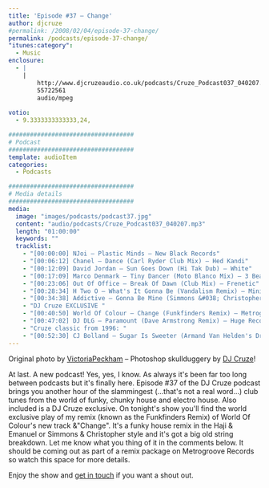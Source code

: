```yaml
---
title: 'Episode #37 – Change'
author: djcruze
#permalink: /2008/02/04/episode-37-change/
permalink: /podcasts/episode-37-change/
"itunes:category":
  - Music
enclosure:
  - |
    |
        http://www.djcruzeaudio.co.uk/podcasts/Cruze_Podcast037_040207.mp3
        55722561
        audio/mpeg
        
votio:
  - 9.3333333333333,24,

###################################
# Podcast
###################################
template: audioItem
categories:
  - Podcasts

###################################
# Media details
###################################
media:
  image: "images/podcasts/podcast37.jpg"
  content: "audio/podcasts/Cruze_Podcast037_040207.mp3"
  length: "01:00:00"
  keywords: ""
  tracklist:
    - "[00:00:00] NJoi – Plastic Minds – New Black Records"
    - "[00:06:12] Chanel – Dance (Carl Ryder Club Mix) – Hed Kandi"
    - "[00:12:09] David Jordan – Sun Goes Down (Hi Tak Dub) – White"
    - "[00:17:09] Marco Denmark – Tiny Dancer (Moto Blanco Mix) – 3 Beat Blue"
    - "[00:23:06] Out Of Office – Break Of Dawn (Club Mix) – Frenetic"
    - "[00:28:34] H Two O – What's It Gonna Be (Vandalism Remix) – Ministry Of Sound"
    - "[00:34:38] Addictive – Gonna Be Mine (Simmons &#038; Christopher Remix) – Gusto"
    - "DJ Cruze EXCLUSIVE "
    - "[00:40:50] World Of Colour – Change (Funkfinders Remix) – Metrogroove Records"
    - "[00:47:02] DJ DLG – Paramount (Dave Armstrong Remix) – Huge Records"
    - "Cruze classic from 1996: "
    - "[00:52:30] CJ Bolland – Sugar Is Sweeter (Armand Van Helden's Drum &#8216;n' Bass Mix) – FFRR"
---
```


Original photo by [ VictoriaPeckham][1] – Photoshop skullduggery by [DJ Cruze][2]!

At last. A new podcast! Yes, yes, I know. As always it's been far too long between podcasts but it's finally here. Episode #37 of the DJ Cruze podcast brings you another hour of the slammingest (&#8230;that's not a real word&#8230;) club tunes from the world of funky, chunky house and electro house. Also included is a DJ Cruze exclusive. On tonight's show you'll find the world exclusive play of my remix (known as the Funkfinders Remix) of World Of Colour's new track &"Change". It's a funky house remix in the Haji &#038; Emanuel or Simmons &#038; Christopher style and it's got a big old string breakdown. Let me know what you thing of it in the comments below. It should be coming out as part of a remix package on Metrogroove Records so watch this space for more details.

Enjoy the show and [get in touch][3] if you want a shout out.

 [1]: http://www.flickr.com/photos/victoriapeckham/1346099385/
 [2]: http://www.djcruze.co.uk/
 [3]: /cms/contact/
 [4]: http://www.djcruze.co.uk/cms/wp-content/DownloadButton.gif
 [5]: http://www.djcruzeaudio.co.uk/podcasts/Cruze_Podcast037_040207.mp3